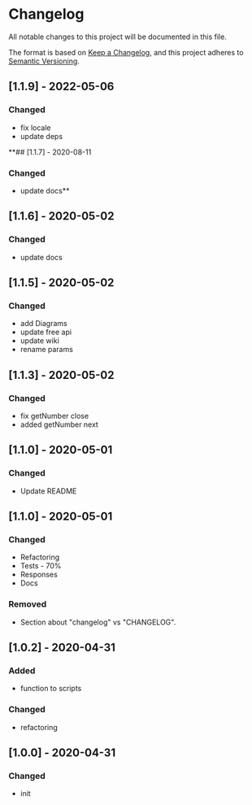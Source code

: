 # Changelog
All notable changes to this project will be documented in this file.

The format is based on [Keep a Changelog](https://keepachangelog.com/en/1.0.0/),
and this project adheres to [Semantic Versioning](https://semver.org/spec/v2.0.0.html).

## [1.1.9] - 2022-05-06
### Changed
- fix locale
- update deps

**## [1.1.7] - 2020-08-11
### Changed
- update docs**

## [1.1.6] - 2020-05-02
### Changed
- update docs

## [1.1.5] - 2020-05-02
### Changed
- add Diagrams
- update free api
- update wiki
- rename params

## [1.1.3] - 2020-05-02
### Changed
- fix getNumber close
- added getNumber next

## [1.1.0] - 2020-05-01
### Changed
- Update README

## [1.1.0] - 2020-05-01
### Changed
- Refactoring
- Tests - 70%
- Responses
- Docs

### Removed
- Section about "changelog" vs "CHANGELOG".

## [1.0.2] - 2020-04-31
### Added
- function to scripts
### Changed
- refactoring

## [1.0.0] - 2020-04-31
### Changed
- init







